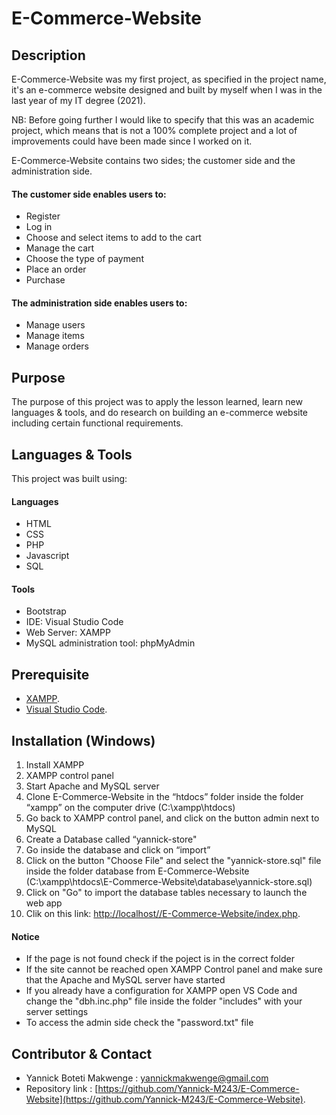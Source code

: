 # E-Commerce-Website

## Description
E-Commerce-Website was my first project, as specified in the project name, it's an e-commerce website
designed and built by myself when I was in the last year of my IT degree (2021).

NB: Before going further I would like to specify that this was an academic project, which means that is not a 100% complete project and 
a lot of improvements could have been made since I worked on it.

E-Commerce-Website contains two sides; the customer side and the administration side.

#### The customer side enables users to:
- Register
- Log in
- Choose and select items to add to the cart
- Manage the cart
- Choose the type of payment 
- Place an order 
- Purchase

#### The administration side enables users to:
- Manage users
- Manage items 
- Manage orders

## Purpose
The purpose of this project was to apply the lesson learned, learn new languages & tools, and do research
on building an e-commerce website including certain functional requirements.

## Languages & Tools
This project was built using:

#### Languages 
 - HTML
 - CSS
 - PHP
 - Javascript
 - SQL


#### Tools
- Bootstrap
- IDE: Visual Studio Code
- Web Server: XAMPP
- MySQL administration tool: phpMyAdmin 

## Prerequisite
- [XAMPP](https://www.apachefriends.org/fr/index.html).
- [Visual Studio Code](https://code.visualstudio.com/download).

## Installation (Windows)
1. Install XAMPP
2. XAMPP control panel
3. Start Apache and MySQL server 
4. Clone E-Commerce-Website in the “htdocs” folder inside the folder “xampp” on the computer   drive (C:\xampp\htdocs)
5. Go back to XAMPP control panel, and click on the button admin next to MySQL
6. Create a Database called “yannick-store"
7. Go inside the database and click on “import”
8. Click on the button "Choose File" and select the "yannick-store.sql" file 
inside the folder database from E-Commerce-Website (C:\xampp\htdocs\E-Commerce-Website\database\yannick-store.sql) 
9. Click on "Go" to import the database tables necessary to launch the web app
10. Clik on this link: [http://localhost//E-Commerce-Website/index.php](http://localhost//E-Commerce-Website/index.php).

#### Notice
- If the page is not found check if the poject is in the correct folder
- If the site cannot be reached open XAMPP Control panel and make sure that the Apache and MySQL server have started
- If you already have a configuration for XAMPP open VS Code and change the "dbh.inc.php" file inside the folder "includes"
with your server settings 
- To access the admin side check the "password.txt" file
## Contributor & Contact

- Yannick Boteti Makwenge : yannickmakwenge@gmail.com
- Repository link : [https://github.com/Yannick-M243/E-Commerce-Website](https://github.com/Yannick-M243/E-Commerce-Website).
